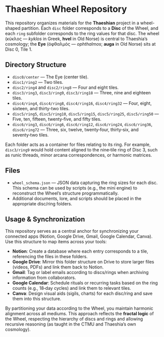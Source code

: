 # Thaeshian Wheel Repository

This repository organizes materials for the **Thaeshian** project in a wheel-shaped partition. Each `disc` folder corresponds to a **Disc** of the Wheel, and each `ring` subfolder corresponds to the ring values for that disc. The wheel (κύκλος — *kyklos* in Greek, **hvel** in Old Norse) is central to Thaeshia’s cosmology; the **Eye** (ὀφθαλμός — *ophthalmos*; **auga** in Old Norse) sits at Disc 0, Tile 1.

## Directory Structure

- `disc0/center` — The Eye (center tile).
- `disc1/ring2` — Two tiles.
- `disc2/ring4` and `disc2/ring8` — Four and eight tiles.
- `disc3/ring3`, `disc3/ring9`, `disc3/ring18` — Three, nine and eighteen tiles.
- `disc4/ring4`, `disc4/ring8`, `disc4/ring16`, `disc4/ring32` — Four, eight, sixteen, and thirty-two tiles.
- `disc5/ring5`, `disc5/ring10`, `disc5/ring15`, `disc5/ring25`, `disc5/ring50` — Five, ten, fifteen, twenty‑five, and fifty tiles.
- `disc6/ring3`, `disc6/ring6`, `disc6/ring12`, `disc6/ring24`, `disc6/ring36`, `disc6/ring72` — Three, six, twelve, twenty‑four, thirty‑six, and seventy‑two tiles.

Each folder acts as a container for files relating to its ring. For example, `disc3/ring9` would hold content aligned to the nine‑tile ring of Disc 3, such as runic threads, minor arcana correspondences, or harmonic matrices.

## Files

- `wheel_schema.json` — JSON data capturing the ring sizes for each disc. This schema can be used by scripts (e.g., the mini engine) to reconstruct the Wheel’s structure programmatically.
- Additional documents, lore, and scripts should be placed in the appropriate disc/ring folders.

## Usage & Synchronization

This repository serves as a central anchor for synchronizing your connected apps (Notion, Google Drive, Gmail, Google Calendar, Canva). Use this structure to map items across your tools:

- **Notion**: Create a database where each entry corresponds to a tile, referencing the files in these folders.
- **Google Drive**: Mirror this folder structure on Drive to store larger files (videos, PDFs) and link them back to Notion.
- **Gmail**: Tag or label emails according to discs/rings when archiving information from collaborators.
- **Google Calendar**: Schedule rituals or recurring tasks based on the ring counts (e.g., 18‑day cycles) and link them to relevant tiles.
- **Canva**: Design visual aids (sigils, charts) for each disc/ring and save them into this structure.

By partitioning your data according to the Wheel, you maintain harmonic alignment across all mediums. This approach reflects the **fractal logic** of the Wheel, respecting the hierarchy of discs and rings and allowing recursive reasoning (as taught in the CTMU and Thaeshia’s own cosmology).

